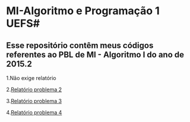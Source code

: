 # MI-Algoritmo e Programação 1  UEFS#
## Esse repositório contêm meus códigos referentes ao PBL de MI - Algoritmo I do ano de 2015.2 ##

1.Não exige relatório

2.[Relatório problema 2](https://drive.google.com/open?id=0Bx1VVgelLTO_STJVN2hHN0VFVTQ)

3.[Relatório problema 3](https://drive.google.com/open?id=0Bx1VVgelLTO_N0l0ME1EdVBEdkk)

4.[Relatório problema 4](https://drive.google.com/open?id=0Bx1VVgelLTO_RlY2OHIwN3c0dUk)


